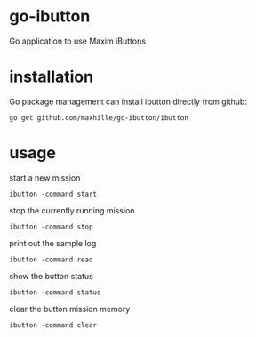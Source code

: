go-ibutton
==========

Go application to use Maxim iButtons

# installation

Go package management can install ibutton directly from github:
```
go get github.com/maxhille/go-ibutton/ibutton
```

# usage

start a new mission
```
ibutton -command start
```

stop the currently running mission
```
ibutton -command stop
```

print out the sample log
```
ibutton -command read
```

show the button status
```
ibutton -command status
```

clear the button mission memory
```
ibutton -command clear
```
